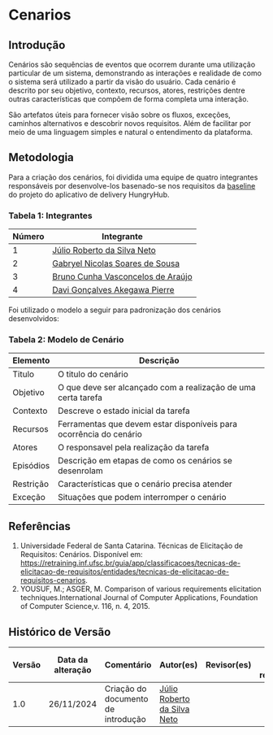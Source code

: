 # Cenarios

## Introdução
Cenários são sequências de eventos que ocorrem durante uma utilização particular de um sistema, demonstrando as interações e realidade de como o sistema será utilizado a partir da visão do usuário. Cada cenário é descrito por seu objetivo, contexto, recursos, atores, restrições dentre outras características que compõem de forma completa uma interação.

São artefatos úteis para fornecer visão sobre os fluxos, exceções, caminhos alternativos e descobrir novos requisitos. Além de facilitar por meio de uma linguagem simples e natural o entendimento da plataforma.

## Metodologia

Para a criação dos cenários, foi dividida uma equipe de quatro integrantes responsáveis por desenvolve-los basenado-se nos requisitos da [baseline](./Requisitos/baseline.md) do projeto do aplicativo de delivery HungryHub.

### Tabela 1: Integrantes

| Número | Integrante |
|--------|-----------|
| 1 | [Júlio Roberto da Silva Neto](https://github.com/JulioR2022) |
| 2 | [Gabryel Nicolas Soares de Sousa](https://github.com/gabryelns) |
| 3 | [Bruno Cunha Vasconcelos de Araújo](https://github.com/brunocva) |    
| 4 | [Davi Gonçalves Akegawa Pierre](https://github.com/DaviPierre) |    

Foi utilizado o modelo a seguir para padronização dos cenários desenvolvidos:

### Tabela 2: Modelo de Cenário

| Elemento | Descrição |
|--------|-----------|
| Titulo | O titulo do cenário |
| Objetivo | O que deve ser alcançado com a realização de uma certa tarefa |
| Contexto | Descreve o estado inicial da tarefa |    
| Recursos | Ferramentas que devem estar disponíveis para ocorrência do cenário |
| Atores | O responsavel pela realização da tarefa |
| Episódios | Descrição em etapas de como os cenários se desenrolam |
| Restrição | Características que o cenário precisa atender |
| Exceção | Situações que podem interromper o cenário |

## Referências
1. Universidade Federal de Santa Catarina. Técnicas de Elicitação de Requisitos: Cenários. Disponível em: https://retraining.inf.ufsc.br/guia/app/classificacoes/tecnicas-de-elicitacao-de-requisitos/entidades/tecnicas-de-elicitacao-de-requisitos-cenarios.
2. YOUSUF, M.; ASGER, M. Comparison of various requirements elicitation techniques.International Journal of Computer Applications, Foundation of Computer Science,v. 116, n. 4, 2015.

## Histórico de Versão

| Versão | Data da alteração | Comentário   | Autor(es)    | Revisor(es) | Data de revisão |
| ------ | ----------------- | ------------------------------------------------------------------------------- | -------------------------------------------- | ----------- | --------------- |
| 1.0    | 26/11/2024   | Criação do documento de introdução | [Júlio Roberto da Silva Neto](https://github.com/JulioR2022) |             |                 |
